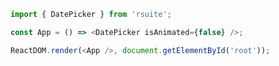 <!--start-code-->

```js
import { DatePicker } from 'rsuite';

const App = () => <DatePicker isAnimated={false} />;

ReactDOM.render(<App />, document.getElementById('root'));
```

<!--end-code-->